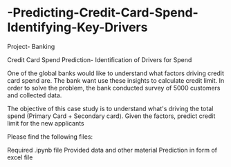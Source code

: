 # -Predicting-Credit-Card-Spend-Identifying-Key-Drivers
Project- Banking

Credit Card Spend Prediction- Identification of Drivers for Spend

One of the global banks would like to understand what factors driving credit card spend are. The bank want use these insights to calculate credit limit. In order to solve the problem, the bank conducted survey of 5000 customers and collected data.


The objective of this case study is to understand what's driving the total spend (Primary Card + Secondary card). Given the factors, predict credit limit for the new applicants

Please find the following files:

Required .ipynb file
Provided data and other material
Prediction in form of excel file
